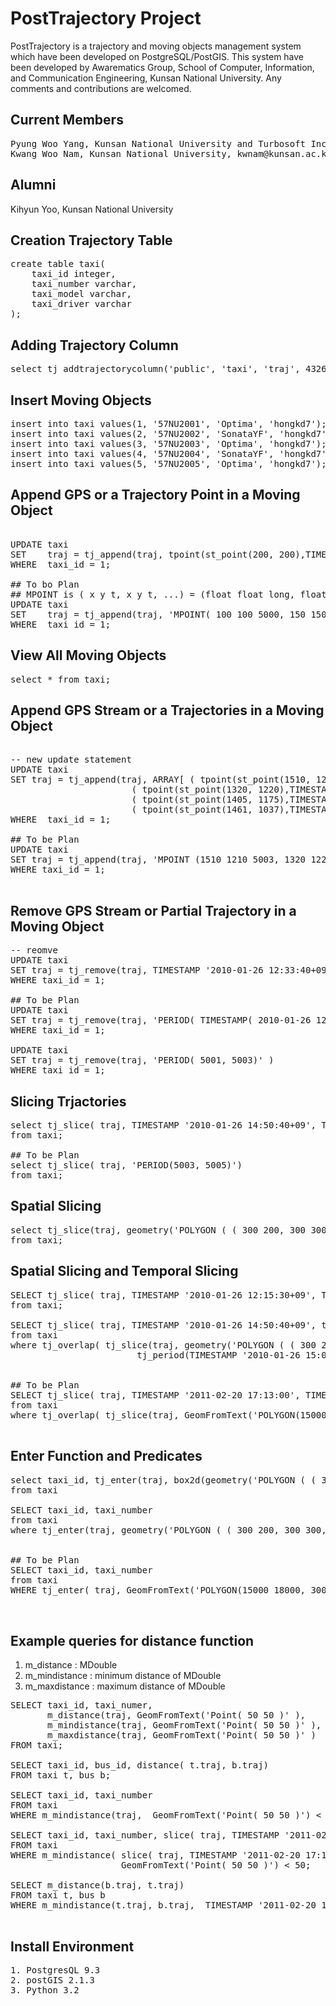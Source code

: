 PostTrajectory Project
==============

PostTrajectory is a trajectory and moving objects management system which have been developed on PostgreSQL/PostGIS. 
This system have been developed by Awarematics Group, School of Computer, Information, and Communication Engineering, Kunsan National University. Any comments and contributions are welcomed.

## Current Members

<pre>
Pyung Woo Yang, Kunsan National University and Turbosoft Inc., manner7979@gmail.com 
Kwang Woo Nam, Kunsan National University, kwnam@kunsan.ac.kr
</pre>

## Alumni
Kihyun Yoo, Kunsan National University


## Creation Trajectory Table

<pre>
create table taxi(
	taxi_id integer,
	taxi_number varchar,
	taxi_model varchar,
	taxi_driver varchar
);
</pre>

## Adding Trajectory Column

<pre>
select tj_addtrajectorycolumn('public', 'taxi', 'traj', 4326, 'MOVINGPOINT', 2, 10);
</pre>

## Insert Moving Objects

<pre>
insert into taxi values(1, '57NU2001', 'Optima', 'hongkd7');
insert into taxi values(2, '57NU2002', 'SonataYF', 'hongkd7');
insert into taxi values(3, '57NU2003', 'Optima', 'hongkd7');
insert into taxi values(4, '57NU2004', 'SonataYF', 'hongkd7');
insert into taxi values(5, '57NU2005', 'Optima', 'hongkd7');
</pre>

## Append GPS or a Trajectory Point in a Moving Object
<pre>

UPDATE taxi 
SET    traj = tj_append(traj, tpoint(st_point(200, 200),TIMESTAMP '2010-01-25 12:05:30+09')) 
WHERE  taxi_id = 1;

## To bo Plan
## MPOINT is ( x y t, x y t, ...) = (float float long, float float long, ...)
UPDATE taxi 
SET    traj = tj_append(traj, 'MPOINT( 100 100 5000, 150 150 5001)') 
WHERE  taxi_id = 1;
</pre>


## View All Moving Objects
<pre>
select * from taxi;
</pre>

## Append GPS Stream or a Trajectories in a Moving Object
<pre>

-- new update statement
UPDATE taxi 
SET traj = tj_append(traj, ARRAY[ ( tpoint(st_point(1510, 1210),TIMESTAMP '2010-01-26 15:21:40+09') ), 
					   ( tpoint(st_point(1320, 1220),TIMESTAMP '2010-01-26 15:25:40+09') ), 
					   ( tpoint(st_point(1405, 1175),TIMESTAMP '2010-01-26 15:29:40+09') ), 
					   ( tpoint(st_point(1461, 1037),TIMESTAMP '2010-01-26 15:36:40+09') ) ]::tpoint[] )
WHERE  taxi_id = 1;

## To be Plan
UPDATE taxi 
SET traj = tj_append(traj, 'MPOINT (1510 1210 5003, 1320 1220 5004, 1405 1175 5005, 1461 1037 5006)' )  
WHERE taxi_id = 1;

</pre>

## Remove GPS Stream or Partial Trajectory in a Moving Object
<pre>
-- reomve 
UPDATE taxi 
SET traj = tj_remove(traj, TIMESTAMP '2010-01-26 12:33:40+09', TIMESTAMP '2010-01-26 12:37:40+09')
WHERE taxi_id = 1;

## To be Plan
UPDATE taxi 
SET traj = tj_remove(traj, 'PERIOD( TIMESTAMP( 2010-01-26 12:33:40+09), TIMESTAMP(2010-01-26 12:37:40+09) )' )
WHERE taxi_id = 1;

UPDATE taxi 
SET traj = tj_remove(traj, 'PERIOD( 5001, 5003)' )
WHERE taxi_id = 1;
</pre>


## Slicing Trjactories
<pre>
select tj_slice( traj, TIMESTAMP '2010-01-26 14:50:40+09', TIMESTAMP '2010-01-26 15:20:40+09')
from taxi;

## To be Plan
select tj_slice( traj, 'PERIOD(5003, 5005)')
from taxi;
</pre>

## Spatial Slicing 
<pre>
select tj_slice(traj, geometry('POLYGON ( ( 300 200, 300 300, 440 300, 440 200, 300 200 ) )')
from taxi;
</pre>

## Spatial Slicing and Temporal Slicing
<pre>
SELECT tj_slice( traj, TIMESTAMP '2010-01-26 12:15:30+09', TIMESTAMP '2010-01-26 12:17:00+09'), tj_slice(traj, geometry('POLYGON ( ( 300 200, 300 300, 440 300, 440 200, 300 200 ) )'))
from taxi;

SELECT tj_slice( traj, TIMESTAMP '2010-01-26 14:50:40+09', timestamp '2010-01-26 15:20:40+09')
from taxi
where tj_overlap( tj_slice(traj, geometry('POLYGON ( ( 300 200, 300 300, 440 300, 440 200, 300 200 ) )')), 
						tj_period(TIMESTAMP '2010-01-26 15:00:00+09', TIMESTAMP '2010-01-27 00:00:00+09'));


## To be Plan
SELECT tj_slice( traj, TIMESTAMP '2011-02-20 17:13:00', TIMESTAMP '2011-02-20 17:26:00')
from taxi
where tj_overlap( tj_slice(traj, GeomFromText('POLYGON(15000 18000, 30000 30000, 15000 18000)')), 'PERIOD( 5003, 5008 ')); 

</pre>

## Enter Function and Predicates
<pre>
select taxi_id, tj_enter(traj, box2d(geometry('POLYGON ( ( 300 200, 300 300, 440 300, 440 200, 300 200 ) )'))::box2d)
from taxi

SELECT taxi_id, taxi_number
from taxi
where tj_enter(traj, geometry('POLYGON ( ( 300 200, 300 300, 440 300, 440 200, 300 200 ) )'))


## To be Plan
SELECT taxi_id, taxi_number
from taxi
WHERE tj_enter( traj, GeomFromText('POLYGON(15000 18000, 30000 30000, 15000 18000)', 'PERIOD( 5003, 5008 )'));


</pre>

## Example queries for distance function
1. m_distance : MDouble
2. m_mindistance : minimum distance of MDouble
3. m_maxdistance : maximum distance of MDouble

<pre>
SELECT taxi_id, taxi_numer, 
       m_distance(traj, GeomFromText('Point( 50 50 )' ),
       m_mindistance(traj, GeomFromText('Point( 50 50 )' ), 
       m_maxdistance(traj, GeomFromText('Point( 50 50 )' )
FROM taxi;

SELECT taxi_id, bus_id, distance( t.traj, b.traj)
FROM taxi t, bus b;

SELECT taxi_id, taxi_number 
FROM taxi
WHERE m_mindistance(traj,  GeomFromText('Point( 50 50 )') < 20;

SELECT taxi_id, taxi_number, slice( traj, TIMESTAMP '2011-02-20 17:13:00', TIMESTAMP '2011-02-20 17:26:00')
FROM taxi 
WHERE m_mindistance( slice( traj, TIMESTAMP '2011-02-20 17:13:00', TIMESTAMP '2011-02-20 17:26:00'), 
                     GeomFromText('Point( 50 50 )') < 50;

SELECT m_distance(b.traj, t.traj) 
FROM taxi t, bus b 
WHERE m_mindistance(t.traj, b.traj,  TIMESTAMP '2011-02-20 17:13:00', TIMESTAMP '2011-02-20 17:26:00') < 100m;

</pre>

## Install Environment
<pre>
1. PostgresQL 9.3
2. postGIS 2.1.3
3. Python 3.2

</pre>
